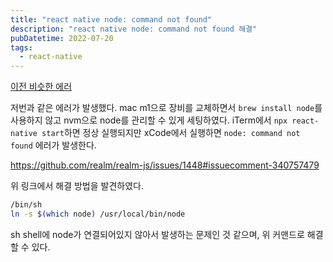 ```yaml
---
title: "react native node: command not found"
description: "react native node: command not found 해결"
pubDatetime: 2022-07-20
tags:
  - react-native
---
```


[이전 비슷한 에러](https://velog.io/@hojin9622/react-native-0.67-%EB%B2%84%EC%A0%84-%EC%97%85%EA%B7%B8%EB%A0%88%EC%9D%B4%EB%93%9C-%ED%9B%84-fbreactnativespec-command-phasescriptexecution-failed-with-a-nonzero-exit-code-%EC%97%90%EB%9F%AC)

저번과 같은 에러가 발생했다.
mac m1으로 장비를 교체하면서 `brew install node`를 사용하지 않고 nvm으로 node를 관리할 수 있게 세팅하였다.
iTerm에서 `npx react-native start`하면 정상 실행되지만 xCode에서 실행하면 `node: command not found` 에러가 발생한다.

<https://github.com/realm/realm-js/issues/1448#issuecomment-340757479>

위 링크에서 해결 방법을 발견하였다.

```bash
/bin/sh
ln -s $(which node) /usr/local/bin/node
```

sh shell에 node가 연결되어있지 않아서 발생하는 문제인 것 같으며, 위 커맨드로 해결할 수 있다.
